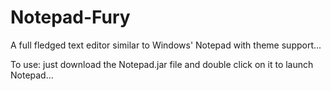 # Notepad-Fury
A full fledged text editor similar to Windows' Notepad with theme support...


To use:
  just download the Notepad.jar file and double click on it to launch Notepad...

